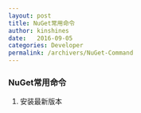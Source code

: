 ```yaml
---
layout: post
title: NuGet常用命令
author: kinshines
date:   2016-09-05
categories: Developer
permalink: /archivers/NuGet-Command
---
```


### NuGet常用命令
1. 安装最新版本